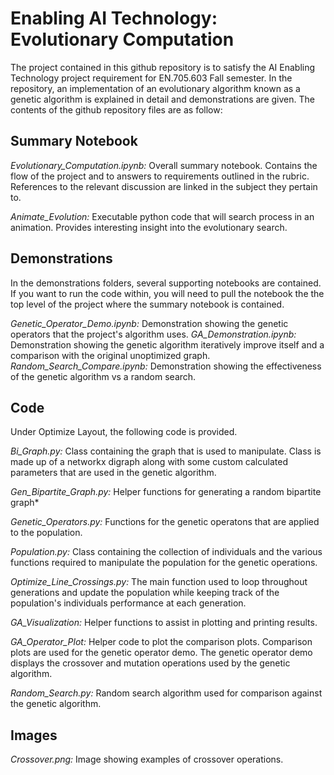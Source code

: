 # Enabling AI Technology: Evolutionary Computation

The project contained in this github repository is to satisfy the AI Enabling Technology project requirement for EN.705.603 Fall semester. In the repository, an implementation of an evolutionary algorithm known as a genetic algorithm is explained in detail and demonstrations are given. The contents of the github repository files are as follow:

## **Summary Notebook**
*Evolutionary_Computation.ipynb:* Overall summary notebook. Contains the flow of the project and to answers to requirements outlined in the rubric. References to the relevant discussion are linked in the subject they pertain to.

*Animate_Evolution:* Executable python code that will search process in an animation. Provides interesting insight into the evolutionary search.

## **Demonstrations**

In the demonstrations folders, several supporting notebooks are contained. If you want to run the code within, you will need to pull the notebook the the top level of the project where the summary notebook is contained.

*Genetic_Operator_Demo.ipynb:* Demonstration showing the genetic operators that the project's algorithm uses.
*GA_Demonstration.ipynb:* Demonstration showing the genetic algorithm iteratively improve itself and a comparison with the original unoptimized graph.
*Random_Search_Compare.ipynb:* Demonstration showing the effectiveness of the genetic algorithm vs a random search.


## **Code**

Under Optimize Layout, the following code is provided.

*Bi_Graph.py:* Class containing the graph that is used to manipulate. Class is made up of a networkx digraph along with some custom calculated parameters that are used in the genetic algorithm.

*Gen_Bipartite_Graph.py:* Helper functions for generating a random bipartite graph* 

*Genetic_Operators.py:* Functions for the genetic operatons that are applied to the population.

*Population.py:* Class containing the collection of individuals and the various functions required to manipulate the population for the genetic operations.

*Optimize_Line_Crossings.py:* The main function used to loop throughout generations and update the population while keeping track of the population's individuals performance at each generation.

*GA_Visualization:* Helper functions to assist in plotting and printing results.

*GA_Operator_Plot:* Helper code to plot the comparison plots. Comparison plots are used for the genetic operator demo. The genetic operator demo displays the crossover and mutation operations used by the genetic algorithm.

*Random_Search.py:* Random search algorithm used for comparison against the genetic algorithm.

## **Images**

*Crossover.png:* Image showing examples of crossover operations.